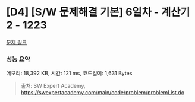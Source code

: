 # [D4] [S/W 문제해결 기본] 6일차 - 계산기2 - 1223 

[문제 링크](https://swexpertacademy.com/main/code/problem/problemDetail.do?contestProbId=AV14nnAaAFACFAYD) 

### 성능 요약

메모리: 18,392 KB, 시간: 121 ms, 코드길이: 1,631 Bytes



> 출처: SW Expert Academy, https://swexpertacademy.com/main/code/problem/problemList.do